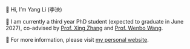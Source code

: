 👋 Hi, I’m Yang Li (李泱)

👀 I am currently a third year PhD student (expected to graduate in June 2027), co-advised by [Prof. Xing Zhang](https://teacher.bupt.edu.cn/zhangxing/) and [Prof. Wenbo Wang](https://teacher.bupt.edu.cn/wangwenbo/zh_CN/index.htm).

🌱 For more information, please visit [my personal website](http://www.liyangbupt.com/).
